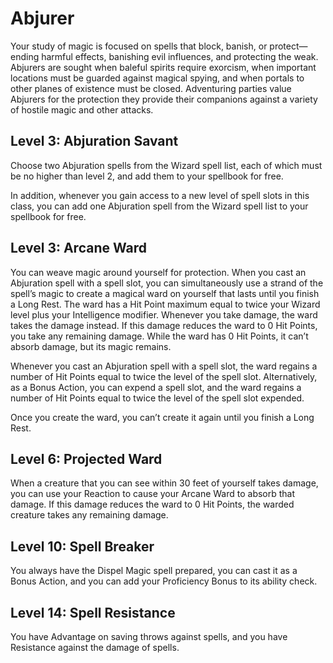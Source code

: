 # Abjurer
 
Your study of magic is focused on spells that block, banish, or protect—ending harmful effects, banishing evil influences, and protecting the weak. Abjurers are sought when baleful spirits require exorcism, when important locations must be guarded against magical spying, and when portals to other planes of existence must be closed. Adventuring parties value Abjurers for the protection they provide their companions against a variety of hostile magic and other attacks.

## Level 3: Abjuration Savant

Choose two Abjuration spells from the Wizard spell list, each of which must be no higher than level 2, and add them to your spellbook for free.

In addition, whenever you gain access to a new level of spell slots in this class, you can add one Abjuration spell from the Wizard spell list to your spellbook for free.

## Level 3: Arcane Ward

You can weave magic around yourself for protection. When you cast an Abjuration spell with a spell slot, you can simultaneously use a strand of the spell’s magic to create a magical ward on yourself that lasts until you finish a Long Rest. The ward has a Hit Point maximum equal to twice your Wizard level plus your Intelligence modifier. Whenever you take damage, the ward takes the damage instead. If this damage reduces the ward to 0 Hit Points, you take any remaining damage. While the ward has 0 Hit Points, it can’t absorb damage, but its magic remains.

Whenever you cast an Abjuration spell with a spell slot, the ward regains a number of Hit Points equal to twice the level of the spell slot. Alternatively, as a Bonus Action, you can expend a spell slot, and the ward regains a number of Hit Points equal to twice the level of the spell slot expended.

Once you create the ward, you can’t create it again until you finish a Long Rest.
 
## Level 6: Projected Ward

When a creature that you can see within 30 feet of yourself takes damage, you can use your Reaction to cause your Arcane Ward to absorb that damage. If this damage reduces the ward to 0 Hit Points, the warded creature takes any remaining damage.

## Level 10: Spell Breaker

You always have the Dispel Magic spell prepared, you can cast it as a Bonus Action, and you can add your Proficiency Bonus to its ability check.

## Level 14: Spell Resistance

You have Advantage on saving throws against spells, and you have Resistance against the damage of spells.
